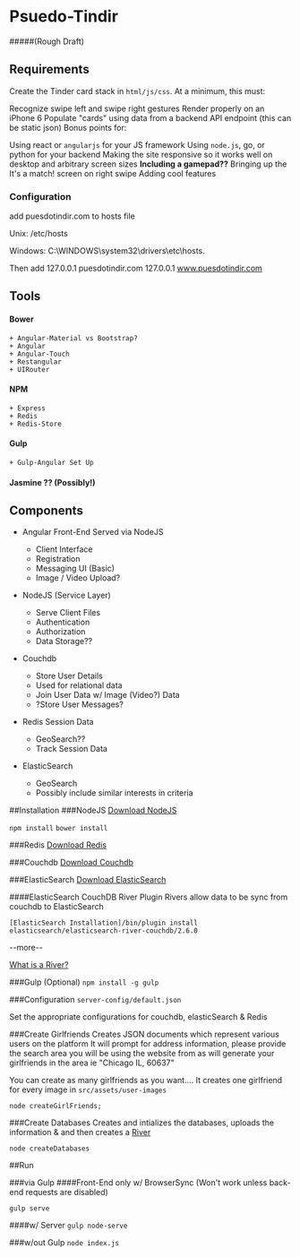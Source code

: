 # Psuedo-Tindir 
#####(Rough Draft)

## Requirements

Create the Tinder card stack in `html/js/css`. At a minimum, this must:

Recognize swipe left and swipe right gestures
Render properly on an iPhone 6
Populate "cards" using data from a backend API endpoint (this can be static json)
Bonus points for:

Using react or `angularjs` for your JS framework
Using `node.js`, go, or python for your backend
Making the site responsive so it works well on desktop and arbitrary screen sizes
**Including a gamepad??**
Bringing up the It's a match! screen on right swipe
Adding cool features

### Configuration

 add puesdotindir.com to hosts file

 Unix:
 	/etc/hosts

 Windows:
 	C:\WINDOWS\system32\drivers\etc\hosts.

 Then add
 	127.0.0.1    puesdotindir.com
 	127.0.0.1    www.puesdotindir.com

## Tools 

#### Bower
	+ Angular-Material vs Bootstrap?
	+ Angular
	+ Angular-Touch
	+ Restangular
	+ UIRouter

#### NPM
	+ Express
	+ Redis
	+ Redis-Store

#### Gulp
	+ Gulp-Angular Set Up

#### Jasmine ?? (Possibly!)

## Components

- Angular Front-End Served via NodeJS
	* Client Interface
	* Registration
	* Messaging UI (Basic)
	* Image / Video Upload?

- NodeJS (Service Layer)
	* Serve Client Files
	* Authentication
	* Authorization
	* Data Storage??

- Couchdb
	* Store User Details
	* Used for relational data
	* Join User Data w/ Image (Video?) Data
	* ?Store User Messages?

- Redis Session Data
	* GeoSearch??
	* Track Session Data

- ElasticSearch
	* GeoSearch
	* Possibly include similar interests in criteria

##Installation
###NodeJS
[Download NodeJS](https://nodejs.org/en/)

`npm install`
`bower install`

###Redis
[Download Redis](http://redis.io/download)

###Couchdb
[Download Couchdb](http://couchdb.apache.org/)

###ElasticSearch
[Download ElasticSearch](https://www.elastic.co/downloads/elasticsearch)

####ElasticSearch CouchDB River Plugin
Rivers allow data to be sync from couchdb to ElasticSearch

`[ElasticSearch Installation]/bin/plugin install elasticsearch/elasticsearch-river-couchdb/2.6.0`

--more--

[What is a River?](https://github.com/elastic/elasticsearch-river-couchdb/blob/master/README.md)

###Gulp (Optional)
`npm install -g gulp`

###Configuration
`server-config/default.json`

Set the appropriate configurations for couchdb, elasticSearch & Redis

###Create Girlfriends
Creates JSON documents which represent various users on the platform
It will prompt for address information, please provide the search area you will
be using the website from as will generate your girlfriends in the area ie "Chicago IL, 60637"

You can create as many girlfriends as you want.... It creates one girlfriend for every image in `src/assets/user-images`

`node createGirlFriends;`

###Create Databases
Creates and intializes the databases, uploads the information & and then creates a [River](https://www.elastic.co/guide/en/elasticsearch/rivers/current/index.html)

`node createDatabases`

##Run

###via Gulp
####Front-End only
w/ BrowserSync (Won't work unless back-end requests are disabled)

`gulp serve`

####w/ Server
`gulp node-serve`

###w/out Gulp
`node index.js`






